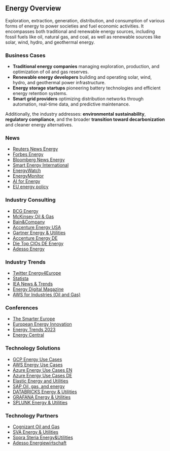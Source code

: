 
## Energy Overview
Exploration, extraction, generation, distribution, and consumption of various forms of energy to power societies and fuel economic activities. It encompasses both traditional and renewable energy sources, including fossil fuels like oil, natural gas, and coal, as well as renewable sources like solar, wind, hydro, and geothermal energy. 

### Business Cases

- **Traditional energy companies** managing exploration, production, and optimization of oil and gas reserves.  
- **Renewable energy developers** building and operating solar, wind, hydro, and geothermal power infrastructure.  
- **Energy storage startups** pioneering battery technologies and efficient energy retention systems.  
- **Smart grid providers** optimizing distribution networks through automation, real-time data, and predictive maintenance.

Additionally, the industry addresses: **environmental sustainability**, **regulatory compliance**, and the broader **transition toward decarbonization** and cleaner energy alternatives.

### News
- [Reuters News Energy](https://www.reuters.com/business/energy/)
- [Forbes Energy](https://www.forbes.com/energy/)
- [Bloomberg News Energy](https://www.bloomberg.com/industries/energy)
- [Smart Energy International](https://www.smart-energy.com/)
- [EnergyWatch](https://energywatch.com/)
- [EnergyMonitor ](https://www.energymonitor.ai/)
- [AI for Energy](https://www.energymonitor.ai/sector/theme/technology/artificial-intelligence/)
- [EU energy policy](https://energy.ec.europa.eu/index_en)

### Industry Consulting
- [BCG Energy](https://www.bcg.com/industries/energy/overview)
- [McKinsey Oil & Gas](https://www.mckinsey.com/industries/oil-and-gas/how-we-help-clients)
- [Bain&Company](https://www.bain.com/industry-expertise/energy-and-natural-resources/)
- [Accenture Energy USA](https://www.accenture.com/us-en/industries/energy)
- [Gartner Energy & Utilities ](https://www.gartner.com/en/industries/energy-utilities)
- [Accenture Energy DE](https://www.accenture.com/de-de/industries/utilities-index)
- [Die Top CIOs DE Energy ](https://www.cio.de/g/die-top-cios-der-deutschen-energiebranche,10028)
- [Adesso Energy](https://www.adesso.de/de/branchen/energiewirtschaft/index.jsp)

### Industry Trends
- [Twitter Energy4Europe](https://x.com/Energy4Europe)
- [Statista](https://www.statista.com/markets/408/energy-environment/)
- [IEA News & Trends](https://www.iea.org/energy-system/industry)
- [Energy Digital Magazine](https://energydigital.com/)
- [AWS for Industries (Oil and Gas)](https://aws.amazon.com/de/blogs/industries/category/industries/oil-and-gas/)

### Conferences
- [The Smarter Europe](https://www.thesmartere.de/start)
- [European Energy Innovation](https://www.europeanenergyinnovation.eu/Events)
- [Energy Trends 2023](https://renewableenergyconferences.com/)
- [Energy Central](https://energycentral.com/calendar)

### Technology Solutions
- [GCP Energy Use Cases](https://cloud.google.com/solutions/energy)
- [AWS Energy Use Cases](https://aws.amazon.com/de/energy-utilities/)
- [Azure Energy Use Cases EN](https://www.microsoft.com/en-us/industry)
- [Azure Energy Use Cases DE](https://www.microsoft.com/de-de/industry/energy)
- [Elastic Energy and Utilities](https://www.elastic.co/customers/success-stories?usecase=All&industry=energy-utilities)
- [SAP Oil, gas, and energy](https://www.sap.com/industries/oil-gas-energy.html)
- [DATABRICKS Energy & Utilities ](https://www.databricks.com/solutions/industries/energy)
- [GRAFANA Energy & Utilities](https://grafana.com/success/energy-utilities/)
- [SPLUNK Energy & Utilities](https://www.splunk.com/en_us/solutions/industries/energy-and-utilities.html)

### Technology Partners
- [Cognizant Oil and Gas ](https://www.cognizant.com/de/de/industries/oil-gas-digital-solutions)
- [SVA Energy & Utilities](https://www.sva.de/de/solutions/big-data-analytics/energy-controlling)
- [Sopra Steria Energy&Utilities](https://www.soprasteria.de/branchen/energy-utilities)
- [Adesso Energiewirtschaft](https://www.adesso.de/de/branchen/energiewirtschaft/index.jsp)

